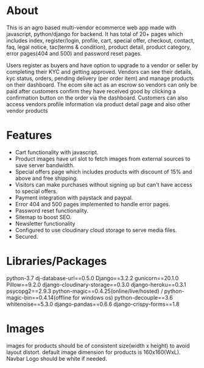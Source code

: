 # About
This is an agro based multi-vendor ecommerce web app made with javascript, python/django for backend.
It has total of 20+ pages which includes index, register/login, profile, cart,
special offer, checkout, contact, faq, legal notice, tac(terms & condition),
product detail, product category, error pages(404 and 500) and password reset pages.

Users register as buyers and have option to upgrade to a vendor or seller by completing their KYC
and getting approved. Vendors can see their details, kyc status, orders, pending delivery (per order item)
and manage products on their dashboard. The ecom site act as an escrow so vendors can only be paid after
customers confirm they have received good by clicking a confirmation button on the order via the dashboard.
Customers can also access vendors profile information via product detail page and also other vendor products
 
# Features
* Cart functionality with javascript.
* Product images have url slot to fetch images from external sources to save server
  bandwidth.
* Special offers page which includes products with discount of 15% and above and free
  shipping.
* Visitors can make purchases without signing up but can't have access to special offers.
* Payment integration with paystack and paypal.
* Error 404 and 500 pages implemented to handle error pages.
* Password reset functionality.
* Sitemap to boost SEO.
* Newsletter functionality
* Configured to use cloudinary cloud storage to serve media files.
* Secured.

# Libraries/Packages
python-3.7
dj-database-url==0.5.0
Django==3.2.2
gunicorn==20.1.0
Pillow==9.2.0
django-cloudinary-storage==0.3.0
django-heroku==0.3.1
psycopg2==2.9.3
python-magic==0.4.25(online/live/hosted) / python-magic-bin==0.4.14(offline for windows os)
python-decouple==3.6
whitenoise==5.3.0
django-pandas==0.6.6
django-crispy-forms==1.8

# Images
images for products should be of consistent size(width x height)
to avoid layout distort. default image dimension for products is 160x160(WxL).
Navbar Logo should be white if needed.